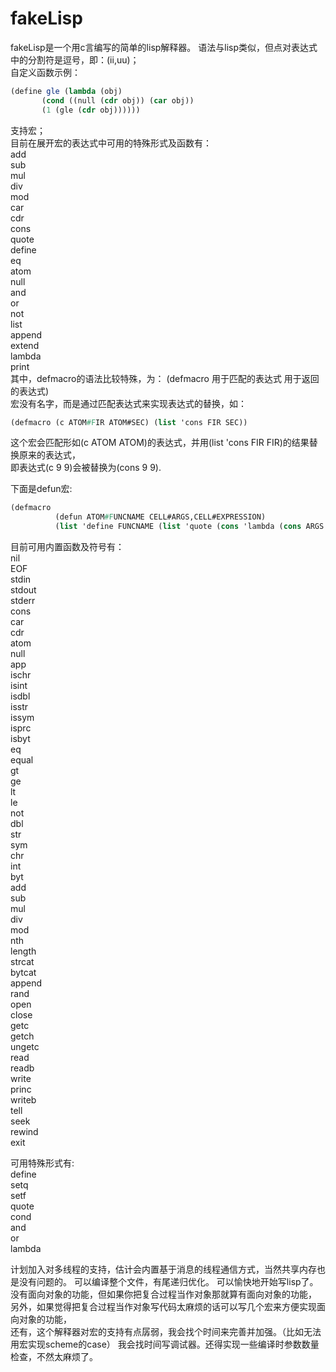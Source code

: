 # fakeLisp
fakeLisp是一个用c言编写的简单的lisp解释器。
语法与lisp类似，但点对表达式中的分割符是逗号，即：(ii,uu)；  
自定义函数示例：  

```scheme
(define gle (lambda (obj)  
       (cond ((null (cdr obj)) (car obj))  
       (1 (gle (cdr obj))))))  
```

支持宏；  
目前在展开宏的表达式中可用的特殊形式及函数有：  
add  
sub  
mul  
div  
mod  
car  
cdr  
cons  
quote  
define  
eq  
atom  
null  
and  
or  
not  
list  
append  
extend  
lambda  
print  
其中，defmacro的语法比较特殊，为：
(defmacro 用于匹配的表达式 用于返回的表达式)  
宏没有名字，而是通过匹配表达式来实现表达式的替换，如：  
```scheme
(defmacro (c ATOM#FIR ATOM#SEC) (list 'cons FIR SEC))  
```
这个宏会匹配形如(c ATOM ATOM)的表达式，并用(list 'cons FIR FIR)的结果替换原来的表达式，  
即表达式(c 9 9)会被替换为(cons 9 9).  

下面是defun宏:  
```scheme
(defmacro  
          (defun ATOM#FUNCNAME CELL#ARGS,CELL#EXPRESSION)  
          (list 'define FUNCNAME (list 'quote (cons 'lambda (cons ARGS EXPRESSION)))))  
```

目前可用内置函数及符号有：  
nil  
EOF  
stdin  
stdout  
stderr  
cons  
car  
cdr  
atom  
null  
app  
ischr  
isint  
isdbl  
isstr  
issym  
isprc  
isbyt  
eq  
equal  
gt  
ge  
lt  
le  
not  
dbl  
str  
sym  
chr  
int  
byt  
add  
sub  
mul  
div  
mod  
nth  
length  
strcat  
bytcat  
append  
rand  
open  
close  
getc  
getch  
ungetc  
read  
readb  
write  
princ   
writeb  
tell  
seek  
rewind  
exit  

可用特殊形式有:  
define  
setq  
setf  
quote  
cond  
and  
or  
lambda  

计划加入对多线程的支持，估计会内置基于消息的线程通信方式，当然共享内存也是没有问题的。
可以编译整个文件，有尾递归优化。
可以愉快地开始写lisp了。
没有面向对象的功能，但如果你把复合过程当作对象那就算有面向对象的功能，  
另外，如果觉得把复合过程当作对象写代码太麻烦的话可以写几个宏来方便实现面向对象的功能，  
还有，这个解释器对宏的支持有点孱弱，我会找个时间来完善并加强。（比如无法用宏实现scheme的case）
我会找时间写调试器。还得实现一些编译时参数数量检查，不然太麻烦了。
